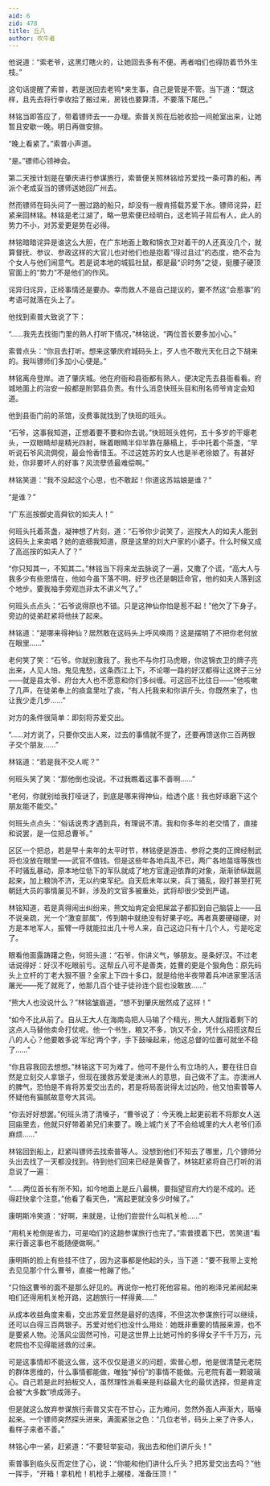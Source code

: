 ```yaml
---
aid: 6
zid: 478
title: 丘八
author: 吹牛者
---
```


他说道：“索老爷，这黑灯瞎火的，让她回去多有不便。再者咱们也得防着节外生枝。”

这句话提醒了索普，若是送回去老鸨\*来生事，自己是管是不管。当下道：“既这样，且先去将行李收拾了搬过来，房钱也要算清，不要落下尾巴。”

林铭当即答应了，带着镖师去一一办理。索普关照在后舱收拾一间舱室出来，让她暂且安歇一晚。明日再做安排。

“晚上看紧了。”索普小声道。

“是。”镖师心领神会。

第二天按计划是在肇庆进行参谋旅行，索普便关照林铭给苏爱找一条可靠的船，再派个老成妥当的镖师送她回广州去。

然而镖师在码头问了一圈过路的船只，却没有一艘肯搭载苏爱下水。镖师诧异，赶紧来回林铭。林铭是老江湖了，略一思索便已经明白，这老鸨子背后有人，此人的势力不小，对苏爱更是势在必得。

林铭暗暗诧异是谁这么大胆，在广东地面上敢和锦衣卫对着干的人还真没几个，就算督抚、参议、参政这样的大官儿也对他们也是抱着“得过且过”的态度，绝不会为个女人与他们闹意气。若是说本地的城狐社鼠，都是最“识时务”之徒，挺腰子硬顶官面上的“势力”不是他们的作风。

诧异归诧异，正经事情还是要办。幸而救人不是自己提议的，要不然这“会惹事”的考语可就落在头上了。

他找到索普大致说了下：

“……我先去找衙门里的熟人打听下情况，”林铭说，“两位首长要多加小心。”

索普点头：“你且去打听。想来这肇庆府城码头上，歹人也不敢光天化日之下胡来的。我叫镖师们多加小心便是。”

林铭离舟登岸。进了肇庆城。他在府衙和县衙都有熟人，便决定先去县衙看看。府城地面上的治安一般都是附郭县负责。有什么消息快班头目和刑名师爷肯定会知道。

他到县衙门前的茶馆，没费事就找到了快班的班头。

“石爷，这事我知道，正想着要不要和你去说。”快班班头姓何，五十多岁的干瘪老头，一双眼睛却是精光四射，眯着眼睛半仰半靠在藤榻上，手中托着个茶盏，“早听说石爷风流倜傥，最会怜香惜玉。不过这姓苏的女人也是半老徐娘了。有甚好处，你非要坏人的好事？风流孽债最难偿啊。”

林铭笑道：“我不没起这个心思，也不敢起！你道这苏姑娘是谁？”

“是谁？”

“广东巡按御史高舜钦的如夫人！”

何班头托着茶盏，凝神想了片刻，道：“石爷你少说笑了，巡按大人的如夫人能到这码头上来卖唱？她的底细我知道，原是这里的刘大户家的小婆子。什么时候又成了高巡按的如夫人了？”

“你只知其一，不知其二。”林铭当下将来龙去脉说了一遍，又撒了个谎，“高大人与我多少有些恩情在，他如今虽下落不明，好歹也还是朝廷命官，他的如夫人落到这个地步。要我袖手旁观岂非太不讲义气了。”

何班头点点头：“石爷说得原也不错。只是这神仙你怕是惹不起！”他欠了下身子。旁边的徒弟赶紧将他扶了起来。

林铭道：“是哪来得神仙？居然敢在这码头上呼风唤雨？这是摆明了不把你老何放在眼里……”

老何笑了笑：“石爷。你就别激我了。我也不与你打马虎眼，你这锦衣卫的牌子亮出来，人见人怕，鬼见鬼愁，这条西江上下，不论哪一路的好汉都得让这牌子三分――就是县太爷、府台大人也不愿意和你们多纠缠。可这回不比往日――”他咳嗽了几声，在徒弟奉上的痰盒里吐了痰，“有人托我来和你讲斤头，你既然来了，也让我少走几步……”

对方的条件很简单：即刻将苏爱交出。

“……对方说了，只要你交出人来，过去的事情就不提了，还要再馈送你三百两银子交个朋友……”

林铭道：“若是我不交人呢？”

何班头笑了笑：“那他倒也没说。不过我瞧着这事不善啊……”

“老何，你就别给我打哑谜了，到底是哪来得神仙，给透个底！我也好琢磨下这个朋友能不能交。”

何班头点点头：“俗话说秀才遇到兵，有理说不清。我和你多年的老交情了，直接和说罢，是一位把总曹爷。”

区区一个把总，若是早十来年的太平时节，林铭便是游击、参将之类的正牌经制武将也没放在眼里――武官不值钱。但是这些年各地兵乱不已，两广各地苗瑶等族也不时骚乱暴动，原本地位低下的军队就成了地方官逢迎依靠的对象，渐渐骄纵跋扈起来，加上粮饷不济，无以约束军纪。自天启末年以来，兵丁骚乱，殴打甚至打死朝廷大员的事情屡见不鲜，涉及的文官多被重处，武将却很少受到严谴。

林铭知道，若是真得闹出纠纷来，熊文灿肯定会把屎盆子都扣到自己脑袋上――且不说亲疏，光一个“激变部属”，传到朝中就绝没有好果子吃。再者真要硬碰硬，对方是本地军人，振臂一呼就能拉出几十号人来，自己这边只有十几个人，亏是吃定了。

眼看他面露踌躇之色，何班头道：“石爷，你讲义气，够朋友。是条好汉。不过老话说得好：好汉不吃眼前亏。这帮丘八可不是善类，姓曹的更是个狠角色：原先码头上立杆的丁老大狠不狠？全家上下四十多口，就是给他半夜带着兵冲进家里活活屠光――死了就死了，他那几百个徒子徒孙连个屁也没敢放……”

“熊大人也没说什么？”林铭皱眉道，“想不到肇庆居然成了这样！”

“如今不比从前了。自从王大人在海南岛把人马输了个精光，熊大人就指着剩下的这点人马替他卖命打仗呢。他一个书生，粮又不多，饷又不全，凭什么招揽这帮丘八的人心？他要敢多说‘军纪’两个字，手下鼓噪起来，他这总督的位置可就坐不稳了……”

“你且容我回去想想。”林铭这下可为难了。他可不是什么有立场的人，要在往日自然是立刻交人拿银子，但现在援救苏爱是澳洲人的意思，自己做不了主。亦澳洲人的脾气，恐怕是不肯将苏爱交出去的，若是将局面说得太过凶险，他又怕索普等人怀疑他有猫腻故意夸大其词。

“你去好好想罢。”何班头清了清嗓子，“曹爷说了：今天晚上起更前若不将那女人送回庙里去，他就只好带着弟兄们来要了。晚上城门关了不会给城里的大人老爷们添麻烦……”

林铭回到船上，赶紧叫镖师去找索普等人。没想到他们不知去了哪里，几个镖师分头出去找了一天都没找到。待到他们回来已经是黄昏了，林铭赶紧将自己打听的消息说了一遍：

“……两位首长有所不知，如今地面上是丘八最横，要指望官府大约是不成的。还得赶快拿个注意。”他看了看天色，“离起更就没多少时候了。”

康明斯冷笑道：“好啊，来就是，让他们尝尝什么叫机关枪……”

“用机关枪倒是省力，可是咱们的这趟参谋旅行也完了。”索普摸着下巴，苦笑道“看来行善这事也不能随便做啊。”

康明斯的脸上有些挂不住了，因为这事都是他起的头，当下道：“要不我带上支枪去见见那个什么曹爷，直接一枪蹦了他。”

“只怕这曹爷的面不是那么好见的。再说你一枪打死他容易。他的袍泽兄弟闹起来咱们还得用机关枪开路，这趟旅行一样得黄……”

从成本收益角度来看，交出苏爱显然是最好的选择，不但这次参谋旅行可以继续，还可以白得三百两银子。苏爱对他们也没什么用处：她既非重要的情报来源，也不是要紧人物。沦落风尘固然可怜，可是这世界上比她可怜的多得女子千千万万，元老院也不见得能拯救的过来。

可是这事情却不能这么做，这不仅仅是道义的问题，索普心想，他是很清楚元老院的群体思维的，什么事情都能做，唯独“掉份”的事情不能做。元老院有着一颗玻璃心。自己若是此时拍板交人，虽然理性派看来是利益最大化的最优选择，但是肯定会被“大多数”喷成筛子。

但是就这么放弃参谋旅行索普又实在不甘心，正为难间，忽然外面人声渐大，聒噪起来。一个镖师突然探头进来，满面紧张之色：“几位老爷，码头上来了许多人，看样子来者不善。”

林铭心中一紧，赶紧道：“不要轻举妄动，我出去和他们讲斤头！”

索普事到临头反而定住了心，说：“你能和他们讲什么斤头？把苏爱交出去吗？”他一挥手，“开箱！拿机枪！机枪手上艉楼，准备压顶！”
